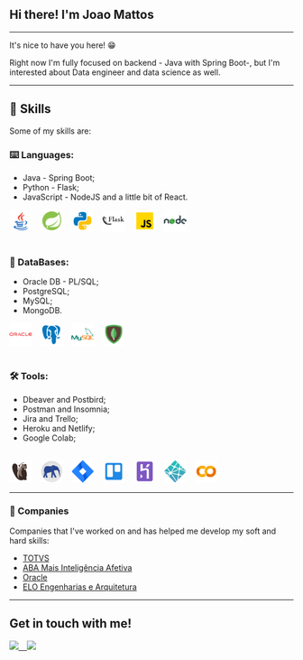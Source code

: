 ## Hi there! I'm Joao Mattos
---
It's nice to have you here! 😁

Right now I'm fully focused on backend - Java with Spring Boot-, but I'm interested about Data engineer and data science as well.

---

## 🚀 Skills

Some of my skills are:

###  ⌨️ Languages:
*   Java - Spring Boot;
*   Python - Flask;
*   JavaScript - NodeJS and a little bit of React. </br>

<div>
<img src="source/java.png" width="40px" > &ensp;
<img src="source/springboot.png" width="40px" > &ensp;
<img src="source/python.png" width="40px" > &ensp;
<img src="source/flask.png" width="40px" > &ensp;
<img src="source/js.png" width="40px" > &ensp;
<img src="source/node.png" width="40px" > &ensp;
</div>
</br>

### 💾 DataBases:

*   Oracle DB - PL/SQL;
*   PostgreSQL;
*   MySQL;
*   MongoDB. </br>

<div>
<img src="source/oracle.png" width="40px" > &ensp;
<img src="source/postgresql.png" width="40px" > &ensp;
<img src="source/mysql.png" width="40px" > &ensp;
<img src="source/mongo.png" width="40px" > &ensp;
</div>
</br>

###  🛠️ Tools:
*   Dbeaver and Postbird;
*   Postman and Insomnia;
*   Jira and Trello;
*   Heroku and Netlify;
*   Google Colab;
</br>

<div>
<img src="source/dbeaver.png" width="40px" > &ensp;
<img src="source/postbird.png" width="40px" > &ensp;
<img src="source/jira.png" width="40px" > &ensp;
<img src="source/trello.png" width="40px" > &ensp;
<img src="source/heroku.png" width="40px" > &ensp;
<img src="source/netlify.png" width="40px" > &ensp;
<img src="source/colab.png" width="40px" > &ensp;
</div>


---

### 🏢 Companies

Companies that I've worked on and has helped me develop my soft and hard skills:

* <a href="https://en.totvs.com/">TOTVS</a> 
* <a href="https://www.abamais.com/">ABA Mais Inteligência Afetiva </a> 
* <a href="https://www.oracle.com/br/index.html">Oracle </a>
* <a href="https://elojr.com.br/">ELO Engenharias e Arquitetura </a>


---

##  Get in touch with me! 

<a href="https://www.linkedin.com/in/joaopedrogfmattos/"> <img src="https://img.shields.io/badge/LinkedIn-0077B5?style=for-the-badge&logo=linkedin&logoColor=white" > &ensp; </a>
<a href="mailto:jopedrogama@gmail.com"> <img src="https://img.shields.io/badge/Gmail-D14836?style=for-the-badge&logo=gmail&logoColor=white"> </a>